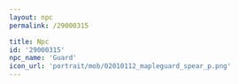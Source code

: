 ```yaml
---
layout: npc
permalink: /29000315

title: Npc
id: '29000315'
npc_name: 'Guard'
icon_url: 'portrait/mob/02010112_mapleguard_spear_p.png'
---
```


